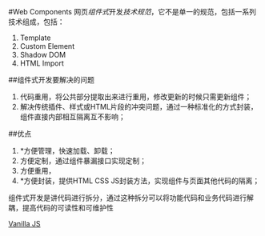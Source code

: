 #Web Components
网页*组件式*开发*技术规范*，它不是单一的规范，包括一系列技术组成，包括：
1. Template
2. Custom Element
3. Shadow DOM
4. HTML Import

##组件式开发要解决的问题
1. 代码重用，将公共部分提取出来进行重用，修改更新的时候只需更新组件；
2. 解决传统插件、样式或HTML片段的冲突问题，通过一种标准化的方式封装，组件直接内部相互隔离互不影响；

##优点
1. *方便管理，快速加载、卸载；
2. 方便定制，通过组件暴漏接口实现定制；
3. 方便重用，
4. *方便封装，提供HTML CSS JS封装方法，实现组件与页面其他代码的隔离；


组件式开发是讲代码进行拆分，通过这种拆分可以将功能代码和业务代码进行解耦，提高代码的可读性和可维护性

[Vanilla JS](http://vanilla-js.com/)